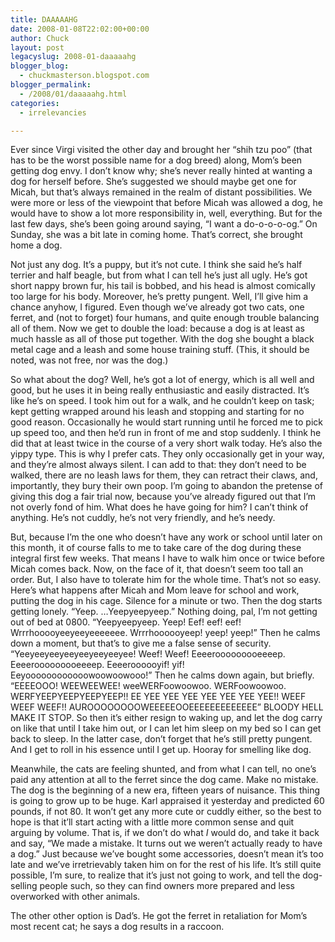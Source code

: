 ```yaml
---
title: DAAAAAHG
date: 2008-01-08T22:02:00+00:00
author: Chuck
layout: post
legacyslug: 2008-01-daaaaahg
blogger_blog:
  - chuckmasterson.blogspot.com
blogger_permalink:
  - /2008/01/daaaaahg.html
categories:
  - irrelevancies

---
```

Ever since Virgi visited the other day and brought her “shih tzu poo” (that has
to be the worst possible name for a dog breed) along, Mom’s been getting dog
envy. I don’t know why; she’s never really hinted at wanting a dog for herself
before. She’s suggested we should maybe get one for Micah, but that’s always
remained in the realm of distant possibilities. We were more or less of the
viewpoint that before Micah was allowed a dog, he would have to show a lot more
responsibility in, well, everything. But for the last few days, she’s been
going around saying, “I want a do-o-o-o-og.” On Sunday, she was a bit late in
coming home. That’s correct, she brought home a dog.  

Not just any dog. It’s a puppy, but it’s not cute. I think she said he’s half
terrier and half beagle, but from what I can tell he’s just all ugly. He’s got
short nappy brown fur, his tail is bobbed, and his head is almost comically too
large for his body. Moreover, he’s pretty pungent. Well, I’ll give him a chance
anyhow, I figured. Even though we’ve already got two cats, one ferret, and (not
to forget) four humans, and quite enough trouble balancing all of them. Now we
get to double the load: because a dog is at least as much hassle as all of
those put together. With the dog she bought a black metal cage and a leash and
some house training stuff. (This, it should be noted, was not free, nor was the
dog.)  

So what about the dog? Well, he’s got a lot of energy, which is all well and
good, but he uses it in being really enthusiastic and easily distracted. It’s
like he’s on speed. I took him out for a walk, and he couldn’t keep on task;
kept getting wrapped around his leash and stopping and starting for no good
reason. Occasionally he would start running until he forced me to pick up speed
too, and then he’d run in front of me and stop suddenly. I think he did that at
least twice in the course of a very short walk today. He’s also the yippy type.
This is why I prefer cats. They only occasionally get in your way, and they’re
almost always silent. I can add to that: they don’t need to be walked, there
are no leash laws for them, they can retract their claws, and, importantly,
they bury their own poop. I’m going to abandon the pretense of giving this dog
a fair trial now, because you’ve already figured out that I’m not overly fond
of him. What does he have going for him? I can’t think of anything. He’s not
cuddly, he’s not very friendly, and he’s needy.  

But, because I’m the one who doesn’t have any work or school until later on
this month, it of course falls to me to take care of the dog during these
integral first few weeks. That means I have to walk him once or twice before
Micah comes back. Now, on the face of it, that doesn’t seem too tall an order.
But, I also have to tolerate him for the whole time. That’s not so easy. Here’s
what happens after Micah and Mom leave for school and work, putting the dog in
his cage. Silence for a minute or two. Then the dog starts getting lonely.
“Yeep. …Yeepyeepyeep.” Nothing doing, pal, I’m not getting out of bed at 0800.
“Yeepyeepyeep. Yeep! Eef! eef! eef! Wrrrhooooyeeyeeyeeeeeee. Wrrrhoooooyeep!
yeep! yeep!” Then he calms down a moment, but that’s to give me a false sense
of security. “Yeeyeeyeeyeeyeeyeeyeeyee! Weef! Weef! Eeeerooooooooeeeep.
Eeeerooooooooeeeep. Eeeeroooooyif! yif! Eeyoooooooooooowoowoowooo!” Then he
calms down again, but briefly. “EEEEOOO! WEEWEEWEE! weeWERFoowoowoo.
WERFoowoowoo. WERFYEEPYEEPYEEPYEEP!! EE YEE YEE YEE YEE YEE YEE YEE!! WEEF WEEF
WEEF!! AUROOOOOOOOWEEEEEOOEEEEEEEEEEEEE” BLOODY HELL MAKE IT STOP. So then it’s
either resign to waking up, and let the dog carry on like that until I take him
out, or I can let him sleep on my bed so I can get back to sleep. In the latter
case, don’t forget that he’s still pretty pungent. And I get to roll in his
essence until I get up. Hooray for smelling like dog.  

Meanwhile, the cats are feeling shunted, and from what I can tell, no one’s
paid any attention at all to the ferret since the dog came. Make no mistake.
The dog is the beginning of a new era, fifteen years of nuisance. This thing is
going to grow up to be huge. Karl appraised it yesterday and predicted 60
pounds, if not 80. It won’t get any more cute or cuddly either, so the best to
hope is that it’ll start acting with a little more common sense and quit
arguing by volume. That is, if we don’t do what _I_ would do, and take it back
and say, “We made a mistake. It turns out we weren’t actually ready to have a
dog.” Just because we’ve bought some accessories, doesn’t mean it’s too late
and we’ve irretrievably taken him on for the rest of his life. It’s still quite
possible, I’m sure, to realize that it’s just not going to work, and tell the
dog-selling people such, so they can find owners more prepared and less
overworked with other animals.  

The other other option is Dad’s. He got the ferret in retaliation for Mom’s
most recent cat; he says a dog results in a raccoon.
